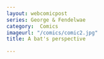 ```yaml
---
layout: webcomicpost
series: George & Fendelwae
category:  Comics
imageurl: "/comics/comic2.jpg"
title: A bat's perspective

---
```

